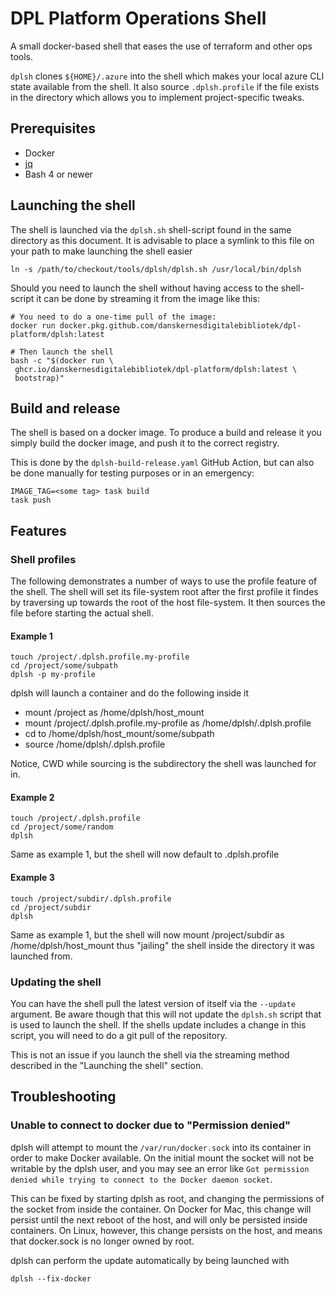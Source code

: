 # DPL Platform Operations Shell

A small docker-based shell that eases the use of terraform and other ops tools.

`dplsh` clones `${HOME}/.azure` into the shell which makes your local azure CLI
state available from the shell. It also source `.dplsh.profile` if the file
exists in the directory which allows you to implement project-specific tweaks.

## Prerequisites

* Docker
* [jq](https://stedolan.github.io/jq/download/)
* Bash 4 or newer

## Launching the shell

The shell is launched via the `dplsh.sh` shell-script found in the same
directory as this document. It is advisable to place a symlink to this file
 on your path to make launching the shell easier

```shell
ln -s /path/to/checkout/tools/dplsh/dplsh.sh /usr/local/bin/dplsh
```

Should you need to launch the shell without having access to the shell-script
it can be done by streaming it from the image like this:

```shell
# You need to do a one-time pull of the image:
docker run docker.pkg.github.com/danskernesdigitalebibliotek/dpl-platform/dplsh:latest

# Then launch the shell
bash -c "$(docker run \
 ghcr.io/danskernesdigitalebibliotek/dpl-platform/dplsh:latest \
 bootstrap)"
```

## Build and release

The shell is based on a docker image. To produce a build and release it you
simply build the docker image, and push it to the correct registry.

This is done by the `dplsh-build-release.yaml` GitHub Action, but can
also be done manually for testing purposes or in an emergency:

```shell
IMAGE_TAG=<some tag> task build
task push
```

## Features

### Shell profiles

The following demonstrates a number of ways to use the profile feature of the
shell. The shell will set its file-system root after the first profile it
findes by traversing up towards the root of the host file-system. It then
sources the file before starting the actual shell.

#### Example 1

```shell
touch /project/.dplsh.profile.my-profile
cd /project/some/subpath
dplsh -p my-profile
```

 dplsh will launch a container and do the following inside it

* mount /project as /home/dplsh/host_mount
* mount /project/.dplsh.profile.my-profile as  /home/dplsh/.dplsh.profile
* cd to /home/dplsh/host_mount/some/subpath
* source /home/dplsh/.dplsh.profile

Notice, CWD while sourcing is the subdirectory the shell was launched for in.

#### Example 2

```shell
touch /project/.dplsh.profile
cd /project/some/random
dplsh
```

Same as example 1, but the shell will now default to .dplsh.profile

#### Example 3

```shell
touch /project/subdir/.dplsh.profile
cd /project/subdir
dplsh
```

Same as example 1, but the shell will now mount /project/subdir as
/home/dplsh/host_mount thus "jailing" the shell inside the directory it was
launched from.

### Updating the shell

You can have the shell pull the latest version of itself via the `--update`
argument. Be aware though that this will not update the `dplsh.sh` script
that is used to launch the shell. If the shells update includes a change in
this script, you will need to do a git pull of the repository.

This is not an issue if you launch the shell via the streaming method described
in the "Launching the shell" section.

## Troubleshooting

### Unable to connect to docker due to "Permission denied"

dplsh will attempt to mount the `/var/run/docker.sock` into its container in
order to make Docker available. On the initial mount the socket will not be
writable by the dplsh user, and you may see an error like
`Got permission denied while trying to connect to the Docker daemon socket`.

This can be fixed by starting dplsh as root, and changing the permissions of the
socket from inside the container. On Docker for Mac, this change will persist
until the next reboot of the host, and will only be persisted inside containers.
On Linux, however, this change persists on the host, and means that docker.sock
is no longer owned by root.

dplsh can perform the update automatically by being launched with

```shell
dplsh --fix-docker
````
